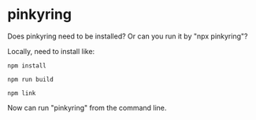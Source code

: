 # pinkyring

Does pinkyring need to be installed? Or can you run it by "npx pinkyring"?

Locally, need to install like:

`npm install`

`npm run build`

`npm link`

Now can run "pinkyring" from the command line.

